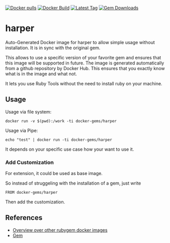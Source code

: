 [![Docker pulls](https://img.shields.io/docker/pulls/rubygem/harper.svg)](https://hub.docker.com/r/rubygem/harper/)
[![Docker Build](https://img.shields.io/docker/automated/rubygem/harper.svg)](https://hub.docker.com/r/rubygem/harper/)
[![Latest Tag](https://img.shields.io/github/tag/docker-rubygem/harper.svg)](https://hub.docker.com/r/rubygem/harper/)
[![Gem Downloads](https://img.shields.io/gem/dt/harper.svg)](https://rubygems.org/gems/harper/)
# harper

Auto-Generated Docker image for harper to allow simple usage without installation.
It is in sync with the original gem.

This allows to use a specific version of your favorite gem and ensures that this image will be supported in future.
The image is generated automatically from a github repository by Docker Hub.
This ensures that you exactly know what is in the image and what not.

It lets you use Ruby Tools without the need to install ruby on your machine.

## Usage

Usage via file system:

`docker run -v $(pwd):/work -ti docker-gems/harper`

Usage via Pipe:

`echo "test" | docker run -ti docker-gems/harper`

It depends on your specific use case how your want to use it.

### Add Customization

For extension, it could be used as base image.

So instead of struggeling with the installation of a gem, just write

`FROM docker-gems/harper`

Then add the customization.

## References

 - [Overview over other rubygem docker images](https://github.com/thinkbot/docker-rubygem)
 - [Gem](https://rubygems.org/gems/harper/)
